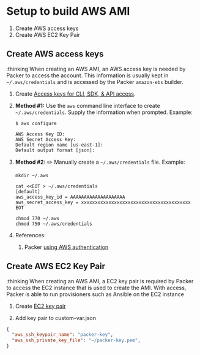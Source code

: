 # Setup to build AWS AMI

1. Create AWS access keys
1. Create AWS EC2 Key Pair

## Create AWS access keys

:thinking When creating an AWS AMI, an AWS access key is needed by Packer to access the account.
This information is usually kept in `~/.aws/credentials` and is accessed by the Packer `amazon-ebs` builder.

1. Create [Access keys for CLI, SDK, & API access](https://console.aws.amazon.com/iam/home?#/security_credentials).

1. **Method #1:** Use the `aws` command line interface to create `~/.aws/credentials`.
   Supply the information when prompted.
   Example:

    ```console
    $ aws configure

    AWS Access Key ID:
    AWS Secret Access Key:
    Default region name [us-east-1]:
    Default output format [json]:
    ```

1. **Method #2:** :pencil2: Manually create a `~/.aws/credentials` file.
   Example:

    ```console
    mkdir ~/.aws

    cat <<EOT > ~/.aws/credentials
    [default]
    aws_access_key_id = AAAAAAAAAAAAAAAAAAAA
    aws_secret_access_key = xxxxxxxxxxxxxxxxxxxxxxxxxxxxxxxxxxxxxxxx
    EOT

    chmod 770 ~/.aws
    chmod 750 ~/.aws/credentials
    ```

1. References:
    1. Packer [using AWS authentication](https://www.packer.io/docs/builders/amazon/#authentication)

## Create AWS EC2 Key Pair

:thinking When creating an AWS AMI, a EC2 key pair is required by Packer to access the EC2 instance that is used
to create the AMI. With access, Packer is able to run provisioners such as Ansible on the EC2 instance

1. Create [EC2 key pair](https://docs.aws.amazon.com/AWSEC2/latest/UserGuide/ec2-key-pairs.html#prepare-key-pair)

1. Add key pair to custom-var.json

```json
{
  "aws_ssh_keypair_name": "packer-key",
  "aws_ssh_private_key_file": "~/packer-key.pem",
}

```
